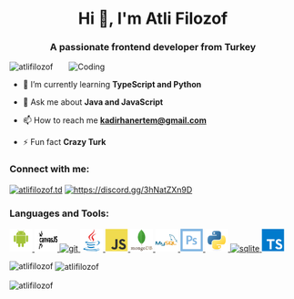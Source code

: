 <h1 align="center">Hi 👋, I'm Atli Filozof</h1>
<h3 align="center">A passionate frontend developer from Turkey</h3>
<img align="right" alt="Coding" width="400" src="https://media3.giphy.com/media/26tn33aiTi1jkl6H6/giphy.gif?cid=ecf05e47jj3nibav27kgfwtitxpyoqi9s28jg588ah6ng6np&rid=giphy.gif&ct=g">

<p align="left"> <img src="https://komarev.com/ghpvc/?username=atlifilozof&label=Profile%20views&color=0e75b6&style=flat" alt="atlifilozof" /> </p>

- 🌱 I’m currently learning **TypeScript and Python**

- 💬 Ask me about **Java and JavaScript**

- 📫 How to reach me **kadirhanertem@gmail.com**

- ⚡ Fun fact **Crazy Turk**

<h3 align="left">Connect with me:</h3>
<p align="left">
<a href="https://instagram.com/atlifilozof.td" target="blank"><img align="center" src="https://raw.githubusercontent.com/rahuldkjain/github-profile-readme-generator/master/src/images/icons/Social/instagram.svg" alt="atlifilozof.td" height="30" width="40" /></a>
<a href="https://discord.gg/https://discord.gg/3hNatZXn9D" target="blank"><img align="center" src="https://raw.githubusercontent.com/rahuldkjain/github-profile-readme-generator/master/src/images/icons/Social/discord.svg" alt="https://discord.gg/3hNatZXn9D" height="30" width="40" /></a>
</p>

<h3 align="left">Languages and Tools:</h3>
<p align="left"> <a href="https://developer.android.com" target="_blank" rel="noreferrer"> <img src="https://raw.githubusercontent.com/devicons/devicon/master/icons/android/android-original-wordmark.svg" alt="android" width="40" height="40"/> </a> <a href="https://canvasjs.com" target="_blank" rel="noreferrer"> <img src="https://raw.githubusercontent.com/Hardik0307/Hardik0307/master/assets/canvasjs-charts.svg" alt="canvasjs" width="40" height="40"/> </a> <a href="https://git-scm.com/" target="_blank" rel="noreferrer"> <img src="https://www.vectorlogo.zone/logos/git-scm/git-scm-icon.svg" alt="git" width="40" height="40"/> </a> <a href="https://www.java.com" target="_blank" rel="noreferrer"> <img src="https://raw.githubusercontent.com/devicons/devicon/master/icons/java/java-original.svg" alt="java" width="40" height="40"/> </a> <a href="https://developer.mozilla.org/en-US/docs/Web/JavaScript" target="_blank" rel="noreferrer"> <img src="https://raw.githubusercontent.com/devicons/devicon/master/icons/javascript/javascript-original.svg" alt="javascript" width="40" height="40"/> </a> <a href="https://www.mongodb.com/" target="_blank" rel="noreferrer"> <img src="https://raw.githubusercontent.com/devicons/devicon/master/icons/mongodb/mongodb-original-wordmark.svg" alt="mongodb" width="40" height="40"/> </a> <a href="https://www.mysql.com/" target="_blank" rel="noreferrer"> <img src="https://raw.githubusercontent.com/devicons/devicon/master/icons/mysql/mysql-original-wordmark.svg" alt="mysql" width="40" height="40"/> </a> <a href="https://www.photoshop.com/en" target="_blank" rel="noreferrer"> <img src="https://raw.githubusercontent.com/devicons/devicon/master/icons/photoshop/photoshop-line.svg" alt="photoshop" width="40" height="40"/> </a> <a href="https://www.python.org" target="_blank" rel="noreferrer"> <img src="https://raw.githubusercontent.com/devicons/devicon/master/icons/python/python-original.svg" alt="python" width="40" height="40"/> </a> <a href="https://www.sqlite.org/" target="_blank" rel="noreferrer"> <img src="https://www.vectorlogo.zone/logos/sqlite/sqlite-icon.svg" alt="sqlite" width="40" height="40"/> </a> <a href="https://www.typescriptlang.org/" target="_blank" rel="noreferrer"> <img src="https://raw.githubusercontent.com/devicons/devicon/master/icons/typescript/typescript-original.svg" alt="typescript" width="40" height="40"/> </a> </p>

<p><img align="left" src="https://github-readme-stats.vercel.app/api/top-langs?username=atlifilozof&show_icons=true&locale=en&layout=compact" alt="atlifilozof" /></p>

<p>&nbsp;<img align="center" src="https://github-readme-stats.vercel.app/api?username=atlifilozof&show_icons=true&locale=en" alt="atlifilozof" /></p>

<p><img align="center" src="https://github-readme-streak-stats.herokuapp.com/?user=atlifilozof&" alt="atlifilozof" /></p>

